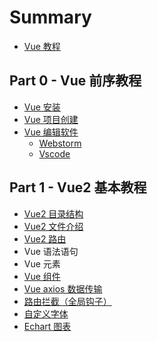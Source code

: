 # Summary

* [Vue 教程](README.md)

## Part 0 - Vue 前序教程

* [Vue 安装](post/part0/01-install_vue.md)
* [Vue 项目创建](post/part0/02-project_init.md)
* [Vue 编辑软件](post/edit/README.md)
    * [Webstorm](post/edit/webstorm.md)
    * [Vscode](post/edit/vscode.md)

## Part 1 - Vue2 基本教程

* [Vue2 目录结构](post/basic/structure.md)
* [Vue2 文件介绍](post/basic/instance.md)
* [Vue2 路由](post/basic/router.md)
* Vue 语法语句
* Vue 元素
* [Vue 组件](post/basic/component.md)
* [Vue axios 数据传输](post/basic/axios.md)
* [路由拦截（全局钩子）](post/advanced/router_beforeEach.md)
* [自定义字体](post/advanced/diy_font.md)
* [Echart 图表](post/advanced/echart.md)

